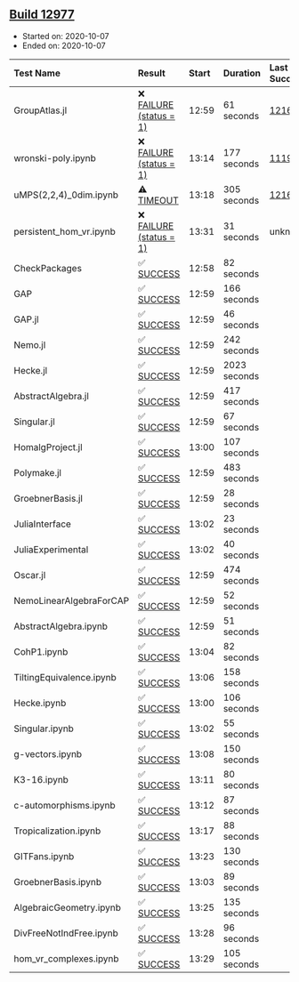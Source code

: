 ## [Build 12977](https://oscarci.mathematik.uni-kl.de/job/oscar/12977/)

* Started on: 2020-10-07
* Ended on: 2020-10-07

| Test Name    | Result | Start | Duration | Last Success | First Failure |
|:-------------|:-------|:------|:---------|:-------------|:--------------|
| GroupAtlas.jl | ❌ [FAILURE (status = 1)](https://oscarci.mathematik.uni-kl.de/job/oscar/12977/artifact/logs/build-12977/GroupAtlas.jl.log) | 12:59 | 61 seconds | [12167](https://oscarci.mathematik.uni-kl.de/job/oscar/12167/) | [12168](https://oscarci.mathematik.uni-kl.de/job/oscar/12168/) |
| wronski-poly.ipynb | ❌ [FAILURE (status = 1)](https://oscarci.mathematik.uni-kl.de/job/oscar/12977/artifact/logs/build-12977/wronski-poly.ipynb.log) | 13:14 | 177 seconds | [11192](https://oscarci.mathematik.uni-kl.de/job/oscar/11192/) | [11193](https://oscarci.mathematik.uni-kl.de/job/oscar/11193/) |
| uMPS(2,2,4)_0dim.ipynb | ⚠ [TIMEOUT](https://oscarci.mathematik.uni-kl.de/job/oscar/12977/artifact/logs/build-12977/uMPS-2-2-4-_0dim.ipynb.log) | 13:18 | 305 seconds | [12167](https://oscarci.mathematik.uni-kl.de/job/oscar/12167/) | [12168](https://oscarci.mathematik.uni-kl.de/job/oscar/12168/) |
| persistent_hom_vr.ipynb | ❌ [FAILURE (status = 1)](https://oscarci.mathematik.uni-kl.de/job/oscar/12977/artifact/logs/build-12977/persistent_hom_vr.ipynb.log) | 13:31 | 31 seconds | unknown | unknown |
| CheckPackages | ✅ [SUCCESS](https://oscarci.mathematik.uni-kl.de/job/oscar/12977/artifact/logs/build-12977/CheckPackages.log) | 12:58 | 82 seconds |  |  |
| GAP | ✅ [SUCCESS](https://oscarci.mathematik.uni-kl.de/job/oscar/12977/artifact/logs/build-12977/GAP.log) | 12:59 | 166 seconds |  |  |
| GAP.jl | ✅ [SUCCESS](https://oscarci.mathematik.uni-kl.de/job/oscar/12977/artifact/logs/build-12977/GAP.jl.log) | 12:59 | 46 seconds |  |  |
| Nemo.jl | ✅ [SUCCESS](https://oscarci.mathematik.uni-kl.de/job/oscar/12977/artifact/logs/build-12977/Nemo.jl.log) | 12:59 | 242 seconds |  |  |
| Hecke.jl | ✅ [SUCCESS](https://oscarci.mathematik.uni-kl.de/job/oscar/12977/artifact/logs/build-12977/Hecke.jl.log) | 12:59 | 2023 seconds |  |  |
| AbstractAlgebra.jl | ✅ [SUCCESS](https://oscarci.mathematik.uni-kl.de/job/oscar/12977/artifact/logs/build-12977/AbstractAlgebra.jl.log) | 12:59 | 417 seconds |  |  |
| Singular.jl | ✅ [SUCCESS](https://oscarci.mathematik.uni-kl.de/job/oscar/12977/artifact/logs/build-12977/Singular.jl.log) | 12:59 | 67 seconds |  |  |
| HomalgProject.jl | ✅ [SUCCESS](https://oscarci.mathematik.uni-kl.de/job/oscar/12977/artifact/logs/build-12977/HomalgProject.jl.log) | 13:00 | 107 seconds |  |  |
| Polymake.jl | ✅ [SUCCESS](https://oscarci.mathematik.uni-kl.de/job/oscar/12977/artifact/logs/build-12977/Polymake.jl.log) | 12:59 | 483 seconds |  |  |
| GroebnerBasis.jl | ✅ [SUCCESS](https://oscarci.mathematik.uni-kl.de/job/oscar/12977/artifact/logs/build-12977/GroebnerBasis.jl.log) | 12:59 | 28 seconds |  |  |
| JuliaInterface | ✅ [SUCCESS](https://oscarci.mathematik.uni-kl.de/job/oscar/12977/artifact/logs/build-12977/JuliaInterface.log) | 13:02 | 23 seconds |  |  |
| JuliaExperimental | ✅ [SUCCESS](https://oscarci.mathematik.uni-kl.de/job/oscar/12977/artifact/logs/build-12977/JuliaExperimental.log) | 13:02 | 40 seconds |  |  |
| Oscar.jl | ✅ [SUCCESS](https://oscarci.mathematik.uni-kl.de/job/oscar/12977/artifact/logs/build-12977/Oscar.jl.log) | 12:59 | 474 seconds |  |  |
| NemoLinearAlgebraForCAP | ✅ [SUCCESS](https://oscarci.mathematik.uni-kl.de/job/oscar/12977/artifact/logs/build-12977/NemoLinearAlgebraForCAP.log) | 12:59 | 52 seconds |  |  |
| AbstractAlgebra.ipynb | ✅ [SUCCESS](https://oscarci.mathematik.uni-kl.de/job/oscar/12977/artifact/logs/build-12977/AbstractAlgebra.ipynb.log) | 12:59 | 51 seconds |  |  |
| CohP1.ipynb | ✅ [SUCCESS](https://oscarci.mathematik.uni-kl.de/job/oscar/12977/artifact/logs/build-12977/CohP1.ipynb.log) | 13:04 | 82 seconds |  |  |
| TiltingEquivalence.ipynb | ✅ [SUCCESS](https://oscarci.mathematik.uni-kl.de/job/oscar/12977/artifact/logs/build-12977/TiltingEquivalence.ipynb.log) | 13:06 | 158 seconds |  |  |
| Hecke.ipynb | ✅ [SUCCESS](https://oscarci.mathematik.uni-kl.de/job/oscar/12977/artifact/logs/build-12977/Hecke.ipynb.log) | 13:00 | 106 seconds |  |  |
| Singular.ipynb | ✅ [SUCCESS](https://oscarci.mathematik.uni-kl.de/job/oscar/12977/artifact/logs/build-12977/Singular.ipynb.log) | 13:02 | 55 seconds |  |  |
| g-vectors.ipynb | ✅ [SUCCESS](https://oscarci.mathematik.uni-kl.de/job/oscar/12977/artifact/logs/build-12977/g-vectors.ipynb.log) | 13:08 | 150 seconds |  |  |
| K3-16.ipynb | ✅ [SUCCESS](https://oscarci.mathematik.uni-kl.de/job/oscar/12977/artifact/logs/build-12977/K3-16.ipynb.log) | 13:11 | 80 seconds |  |  |
| c-automorphisms.ipynb | ✅ [SUCCESS](https://oscarci.mathematik.uni-kl.de/job/oscar/12977/artifact/logs/build-12977/c-automorphisms.ipynb.log) | 13:12 | 87 seconds |  |  |
| Tropicalization.ipynb | ✅ [SUCCESS](https://oscarci.mathematik.uni-kl.de/job/oscar/12977/artifact/logs/build-12977/Tropicalization.ipynb.log) | 13:17 | 88 seconds |  |  |
| GITFans.ipynb | ✅ [SUCCESS](https://oscarci.mathematik.uni-kl.de/job/oscar/12977/artifact/logs/build-12977/GITFans.ipynb.log) | 13:23 | 130 seconds |  |  |
| GroebnerBasis.ipynb | ✅ [SUCCESS](https://oscarci.mathematik.uni-kl.de/job/oscar/12977/artifact/logs/build-12977/GroebnerBasis.ipynb.log) | 13:03 | 89 seconds |  |  |
| AlgebraicGeometry.ipynb | ✅ [SUCCESS](https://oscarci.mathematik.uni-kl.de/job/oscar/12977/artifact/logs/build-12977/AlgebraicGeometry.ipynb.log) | 13:25 | 135 seconds |  |  |
| DivFreeNotIndFree.ipynb | ✅ [SUCCESS](https://oscarci.mathematik.uni-kl.de/job/oscar/12977/artifact/logs/build-12977/DivFreeNotIndFree.ipynb.log) | 13:28 | 96 seconds |  |  |
| hom_vr_complexes.ipynb | ✅ [SUCCESS](https://oscarci.mathematik.uni-kl.de/job/oscar/12977/artifact/logs/build-12977/hom_vr_complexes.ipynb.log) | 13:29 | 105 seconds |  |  |
